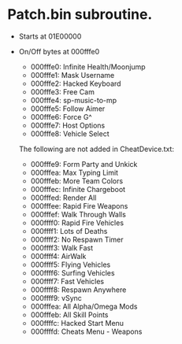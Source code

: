 # Patch.bin subroutine.
 - Starts at 01E00000
 - On/Off bytes at 000fffe0
    - 000fffe0: Infinite Health/Moonjump
	- 000fffe1: Mask Username
	- 000fffe2: Hacked Keyboard
	- 000fffe3: Free Cam
	- 000fffe4: sp-music-to-mp
	- 000fffe5: Follow Aimer
	- 000fffe6: Force G^
	- 000fffe7: Host Options
	- 000fffe8: Vehicle Select
	
	The following are not added in CheatDevice.txt:
	- 000fffe9: Form Party and Unkick
	- 000fffea: Max Typing Limit
	- 000fffeb: More Team Colors
	- 000fffec: Infinite Chargeboot
	- 000fffed: Render All
	- 000fffee: Rapid Fire Weapons
	- 000fffef: Walk Through Walls
	- 000ffff0: Rapid Fire Vehicles
	- 000ffff1: Lots of Deaths
	- 000ffff2: No Respawn Timer
	- 000ffff3: Walk Fast
	- 000ffff4: AirWalk
	- 000ffff5: Flying Vehicles
	- 000ffff6: Surfing Vehicles
	- 000ffff7: Fast Vehicles
	- 000ffff8: Respawn Anywhere
	- 000ffff9: vSync
	- 000fffea: All Alpha/Omega Mods
	- 000fffeb: All Skill Points
	- 000ffffc: Hacked Start Menu
	- 000ffffd: Cheats Menu - Weapons